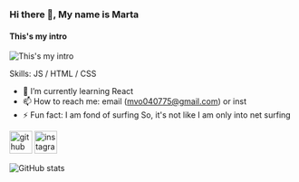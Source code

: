 ### Hi there 👋, My name is Marta
#### This's my intro
![This's my intro](https://i.pinimg.com/originals/39/37/fe/3937fe19f361c3ae2009867692bfb691.gif)


Skills: JS / HTML / CSS 

- 🌱 I’m currently learning React 
- 📫 How to reach me: email (mvo040775@gmail.com) or inst 
- ⚡ Fun fact: I am fond of surfing So, it's not like I am only into net surfing 


[<img src='https://cdn.jsdelivr.net/npm/simple-icons@3.0.1/icons/github.svg' alt='github' height='40'>](https://github.com/martaNemarta)  [<img src='https://cdn.jsdelivr.net/npm/simple-icons@3.0.1/icons/instagram.svg' alt='instagram' height='40'>](https://www.instagram.com/yuming_mar/)  

![GitHub stats](https://github-readme-stats.vercel.app/api?username=martaNemarta&show_icons=true&count_private=true)  

